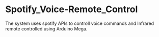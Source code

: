 # Spotify_Voice-Remote_Control
The system uses spotify APIs to controll voice commands and Infrared remote controlled using Arduino Mega.
